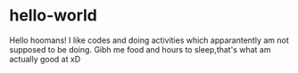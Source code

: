 # hello-world
Hello hoomans!
I like codes and doing activities which apparantently am not supposed to be doing.
Gibh me food and hours to sleep,that's what am actually good at xD
